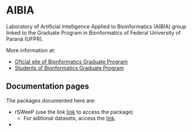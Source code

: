 # AIBIA

Laboratory of Artificial Intelligence Applied to Bioinformatics (AIBIA) group linked to the Graduate Program in Bionformatics of Federal University of Paraná (UFPR).

More information at: 

- [Oficial site of Bionformatics Graduate Program](http://www.bioinfo.ufpr.br/en/)
- [Students of Bionformatics Graduate Program](https://www.bioinfodiscentes.com.br/)


## Documentation pages

The packages documented here are:

- rSWeeP (use the link [link](https://github.com/CamilaPPerico/rSWeeP) to access the package)
  - For aditional datasets, access the [link](https://github.com/CamilaPPerico/rSWeeP_datasets).
- 


